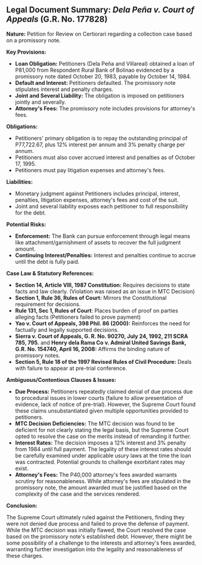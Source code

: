 ## Legal Document Summary: *Dela Peña v. Court of Appeals* (G.R. No. 177828)

**Nature:** Petition for Review on Certiorari regarding a collection case based on a promissory note.

**Key Provisions:**

*   **Loan Obligation:** Petitioners (Dela Peña and Villareal) obtained a loan of P81,000 from Respondent Rural Bank of Bolinao evidenced by a promissory note dated October 20, 1983, payable by October 14, 1984.
*   **Default and Interest:** Petitioners defaulted. The promissory note stipulates interest and penalty charges.
*   **Joint and Several Liability:** The obligation is imposed on petitioners jointly and severally.
*   **Attorney's Fees:** The promissory note includes provisions for attorney's fees.

**Obligations:**

*   Petitioners' primary obligation is to repay the outstanding principal of P77,722.67, plus 12% interest per annum and 3% penalty charge per annum.
*   Petitioners must also cover accrued interest and penalties as of October 17, 1995.
*   Petitioners must pay litigation expenses and attorney's fees.

**Liabilities:**

*   Monetary judgment against Petitioners includes principal, interest, penalties, litigation expenses, attorney's fees and cost of the suit.
*   Joint and several liability exposes each petitioner to full responsibility for the debt.

**Potential Risks:**

*   **Enforcement:** The Bank can pursue enforcement through legal means like attachment/garnishment of assets to recover the full judgment amount.
*   **Continuing Interest/Penalties:** Interest and penalties continue to accrue until the debt is fully paid.

**Case Law & Statutory References:**

*   **Section 14, Article VIII, 1987 Constitution:**  Requires decisions to state facts and law clearly. (Violation was raised as an issue in MTC Decision)
*   **Section 1, Rule 36, Rules of Court:** Mirrors the Constitutional requirement for decisions.
*   **Rule 131, Sec 1, Rules of Court**: Places burden of proof on parties alleging facts (Petitioners failed to prove payment)
*   **Yao v. Court of Appeals, 398 Phil. 86 (2000):**  Reinforces the need for factually and legally supported decisions.
*   **Sierra v. Court of Appeals, G. R. No. 90270, July 24, 1992, 211 SCRA 785, 795.** and **Henry dela Rama Co v. Admiral United Savings Bank, G.R. No. 154740, April 16, 2008:** Affirms the binding nature of promissory notes.
*   **Section 5, Rule 18 of the 1997 Revised Rules of Civil Procedure:**  Deals with failure to appear at pre-trial conference.

**Ambiguous/Contentious Clauses & Issues:**

*   **Due Process:** Petitioners repeatedly claimed denial of due process due to procedural issues in lower courts (failure to allow presentation of evidence, lack of notice of pre-trial). However, the Supreme Court found these claims unsubstantiated given multiple opportunities provided to petitioners.
*   **MTC Decision Deficiencies:** The MTC decision was found to be deficient for not clearly stating the legal basis, but the Supreme Court opted to resolve the case on the merits instead of remanding it further.
*   **Interest Rates:** The decision imposes a 12% interest and 3% penalty from 1984 until full payment. The legality of these interest rates should be carefully examined under applicable usury laws at the time the loan was contracted. Potential grounds to challenge exorbitant rates may exist.
*   **Attorney's Fees:** The P40,000 attorney's fees awarded warrants scrutiny for reasonableness. While attorney's fees are stipulated in the promissory note, the amount awarded must be justified based on the complexity of the case and the services rendered.

**Conclusion:**

The Supreme Court ultimately ruled against the Petitioners, finding they were not denied due process and failed to prove the defense of payment.  While the MTC decision was initially flawed, the Court resolved the case based on the promissory note's established debt. However, there might be some possibility of a challenge to the interests and attorney's fees awarded, warranting further investigation into the legality and reasonableness of these charges.
